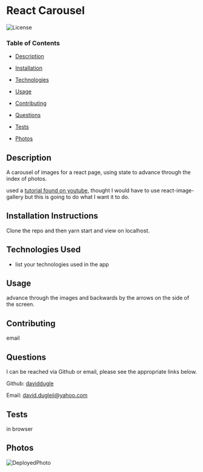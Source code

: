 # React Carousel

![License](https://img.shields.io/badge/license-MIT%20License-green)

### Table of Contents

- [Description](#Description)

- [Installation](#Installation)

- [Technologies](#Technologies)

- [Usage](##Usage)

- [Contributing](#Contributing)

- [Questions](#Questions)

- [Tests](#Tests)

- [Photos](#Photos)

## Description

A carousel of images for a react page, using state to advance through the index of photos.

used a <a href='https://youtu.be/l1MYfu5YWHc' target='_blank'>tutorial found on youtube,</a> thought I would have to use react-image-gallery but this is going to do what I want it to do.

## Installation Instructions

Clone the repo and then yarn start and view on localhost.

## Technologies Used

- list your technologies used in the app

## Usage

advance through the images and backwards by the arrows on the side of the screen.

## Contributing

email

## Questions

I can be reached via Github or email, please see the appropriate links below.

Github:
<a href='https://github.com/daviddugle' target='_blank'>daviddugle</a>

Email:
<a href='mailto:david.dugleii@yahoo.com'>david.dugleii@yahoo.com</a>

## Tests

in browser

## Photos

![DeployedPhoto](/public/screen.gif)
